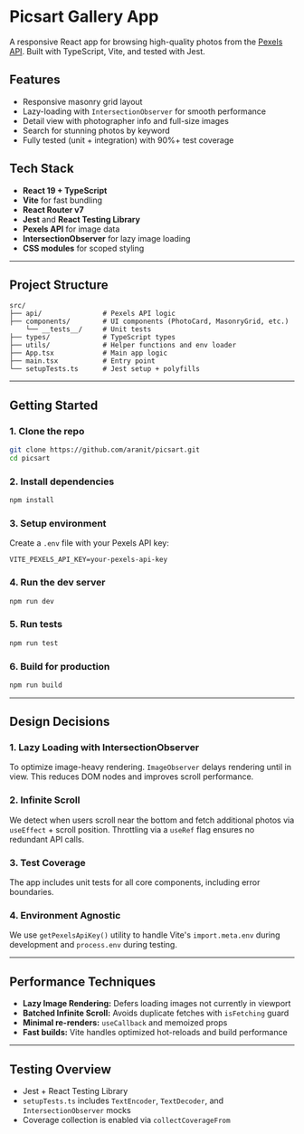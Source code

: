 # Picsart Gallery AppA responsive React app for browsing high-quality photos from the[Pexels API](https://www.pexels.com/api/). Built with TypeScript, Vite, andtested with Jest.## Features- Responsive masonry grid layout- Lazy-loading with `IntersectionObserver` for smooth performance- Detail view with photographer info and full-size images- Search for stunning photos by keyword- Fully tested (unit + integration) with 90%+ test coverage## Tech Stack- **React 19 + TypeScript**- **Vite** for fast bundling- **React Router v7**- **Jest** and **React Testing Library**- **Pexels API** for image data- **IntersectionObserver** for lazy image loading- **CSS modules** for scoped styling---## Project Structure```src/├── api/               # Pexels API logic├── components/        # UI components (PhotoCard, MasonryGrid, etc.)    └── __tests__/     # Unit tests├── types/             # TypeScript types├── utils/             # Helper functions and env loader├── App.tsx            # Main app logic├── main.tsx           # Entry point└── setupTests.ts      # Jest setup + polyfills```---## Getting Started### 1. Clone the repo```bashgit clone https://github.com/aranit/picsart.gitcd picsart```### 2. Install dependencies```bashnpm install```### 3. Setup environmentCreate a `.env` file with your Pexels API key:```envVITE_PEXELS_API_KEY=your-pexels-api-key```### 4. Run the dev server```bashnpm run dev```### 5. Run tests```bashnpm run test```### 6. Build for production```bashnpm run build```---## Design Decisions### 1. **Lazy Loading with IntersectionObserver**To optimize image-heavy rendering. `ImageObserver` delays rendering until inview. This reduces DOM nodes and improves scroll performance.### 2. **Infinite Scroll**We detect when users scroll near the bottom and fetch additional photos via`useEffect` + scroll position. Throttling via a `useRef` flag ensures noredundant API calls.### 3. **Test Coverage**The app includes unit tests for all core components, including error boundaries.### 4. **Environment Agnostic**We use `getPexelsApiKey()` utility to handle Vite's `import.meta.env` duringdevelopment and `process.env` during testing.---## Performance Techniques- **Lazy Image Rendering:** Defers loading images not currently in viewport- **Batched Infinite Scroll:** Avoids duplicate fetches with `isFetching` guard- **Minimal re-renders:** `useCallback` and memoized props- **Fast builds:** Vite handles optimized hot-reloads and build performance---## Testing Overview- Jest + React Testing Library- `setupTests.ts` includes `TextEncoder`, `TextDecoder`, and  `IntersectionObserver` mocks- Coverage collection is enabled via `collectCoverageFrom`